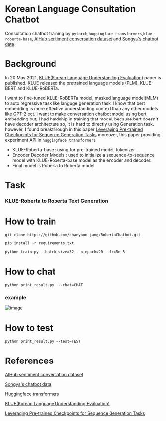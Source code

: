 # Korean Language Consultation Chatbot
Consultation chatbot training by ```pytorch```,```huggingface transformers```,```klue-roberta-base```, [AIHub sentiment conversation dataset](https://aihub.or.kr/aidata/7978) and [Songys's chatbot data](https://github.com/songys/Chatbot_data)

# Background
In 20 May 2021, [KLUE(Korean Language Understanding Evaluation)](https://arxiv.org/pdf/2105.09680.pdf) paper is published. KLUE released the pretrained language models (PLM), KLUE-BERT and KLUE-RoBERTa. 

I want to fine-tuned KLUE-RoBERTa model, masked language model(MLM) to auto regressive task like languge generation task. I know that bert embedding is more effective understanding context than any other models like GPT-2 ect. I want to make conversation chatbot model using bert embedding but, I had hardship in training that model. because bert doesn't have decoder architecture so, it is hard to directly using Generation task. however, I found breakthrough in this paper [Leveraging Pre-trained Checkpoints for Sequence Generation Tasks](https://arxiv.org/pdf/1907.12461.pdf) moreover, this paper providing experiment API in ```huggingface transformers``` 

* KLUE-Roberta-base : using for pre-trained model, tokenizer
* Encoder Decoder Models : used to initialize a sequence-to-sequence model with KLUE-Roberta-base model as the encoder and decoder. 
* Final model is Roberta to Roberta model

# Task
### KLUE-Roberta to Roberta Text Generation 

# How to train
```git clone https://github.com/chaeyoon-jang/RobertaChatbot.git```

```pip install -r requirements.txt```

```python train.py --batch_size=32 --n_epoch=20 --lr=5e-5```

# How to chat
```python print_result.py  --chat=CHAT```
### example
![image](https://user-images.githubusercontent.com/67726968/130641935-5e7b10cd-edef-442a-922f-6732c86a15d3.png)

# How to test
```python print_result.py --test=TEST```

# References
[AIHub sentiment conversation dataset](https://aihub.or.kr/aidata/7978)

[Songys's chatbot data](https://github.com/songys/Chatbot_data)

[Huggingface transformers](https://huggingface.co/transformers/index.html)

[KLUE(Korean Language Understanding Evaluation)](https://arxiv.org/pdf/2105.09680.pdf)

[Leveraging Pre-trained Checkpoints for Sequence Generation Tasks](https://arxiv.org/pdf/1907.12461.pdf) 

